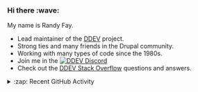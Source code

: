 
<h3>Hi there :wave:</h3>

My name is Randy Fay.

- Lead maintainer of the [DDEV](https://github.com/ddev/ddev) project.
- Strong ties and many friends in the Drupal community.
- Working with many types of code since the 1980s.
- Join me in the [![DDEV Discord](https://img.shields.io/discord/664580571770388500?logo=discord&logoColor=%23fff&label=DDEV%20Discord&link=https%3A%2F%2Fddev.com%2Fs%2Fdiscord)](https://ddev.com/s/discord)
- Check out the [DDEV Stack Overflow](https://stackoverflow.com/tags/ddev) questions and answers.

<details>
  <summary>:zap: Recent GitHub Activity</summary>

<!--RECENT_ACTIVITY:start-->
1. 💬 Commented on [#18](https://github.com/ddev/github-action-setup-ddev/issues/18#issuecomment-3315287114) in [ddev/github-action-setup-ddev](https://github.com/ddev/github-action-setup-ddev)<br>
2. 💬 Commented on [#18](https://github.com/ddev/github-action-setup-ddev/issues/18#issuecomment-3315285950) in [ddev/github-action-setup-ddev](https://github.com/ddev/github-action-setup-ddev)<br>
3. 💬 Commented on [#7468](https://github.com/ddev/ddev/issues/7468#issuecomment-3315285686) in [ddev/ddev](https://github.com/ddev/ddev)<br>
4. 💬 Commented on [#7645](https://github.com/ddev/ddev/pull/7645#issuecomment-3315250443) in [ddev/ddev](https://github.com/ddev/ddev)<br>
5. 💬 Commented on [#7631](https://github.com/ddev/ddev/issues/7631#issuecomment-3315240145) in [ddev/ddev](https://github.com/ddev/ddev)<br>
6. 💬 Commented on [#7631](https://github.com/ddev/ddev/issues/7631#issuecomment-3314989517) in [ddev/ddev](https://github.com/ddev/ddev)<br>
7. ❗️ Opened issue [#7646](https://github.com/ddev/ddev/issues/7646) in [ddev/ddev](https://github.com/ddev/ddev)<br>
8. 💪 Opened PR [#7645](https://github.com/ddev/ddev/pull/7645) in [ddev/ddev](https://github.com/ddev/ddev)<br>
9. 💪 Opened PR [#7644](https://github.com/ddev/ddev/pull/7644) in [ddev/ddev](https://github.com/ddev/ddev)<br>
10. 💪 Opened PR [#7643](https://github.com/ddev/ddev/pull/7643) in [ddev/ddev](https://github.com/ddev/ddev)<br>
11. 💬 Commented on [#7389](https://github.com/ddev/ddev/issues/7389#issuecomment-3314940073) in [ddev/ddev](https://github.com/ddev/ddev)<br>
12. 🎉 Merged PR [#27](https://github.com/ddev/ddev-gitlab-ci/pull/27) in [ddev/ddev-gitlab-ci](https://github.com/ddev/ddev-gitlab-ci)<br>
13. 💪 Opened PR [#27](https://github.com/ddev/ddev-gitlab-ci/pull/27) in [ddev/ddev-gitlab-ci](https://github.com/ddev/ddev-gitlab-ci)<br>
14. ❗️ Opened issue [#2](https://github.com/rfay/ddev-upsun/issues/2) in [rfay/ddev-upsun](https://github.com/rfay/ddev-upsun)<br>
15. ✌️ Released [Requiring >= v1.24.8](https://github.com/rfay/ddev-upsun/releases/tag/v0.0.2) in [rfay/ddev-upsun](https://github.com/rfay/ddev-upsun)<br>
16. 💬 Commented on [#7641](https://github.com/ddev/ddev/issues/7641#issuecomment-3313788334) in [ddev/ddev](https://github.com/ddev/ddev)<br>
17. 💪 Opened PR [#431](https://github.com/ddev/ddev.com/pull/431) in [ddev/ddev.com](https://github.com/ddev/ddev.com)<br>
18. 💬 Commented on [#7641](https://github.com/ddev/ddev/issues/7641#issuecomment-3313713317) in [ddev/ddev](https://github.com/ddev/ddev)<br>
19. ✔️ Closed issue [#79](https://github.com/ddev/ddev.com/issues/79) in [ddev/ddev.com](https://github.com/ddev/ddev.com)<br>
20. 🎉 Merged PR [#430](https://github.com/ddev/ddev.com/pull/430) in [ddev/ddev.com](https://github.com/ddev/ddev.com)<br>
<!--RECENT_ACTIVITY:end-->

</details>
